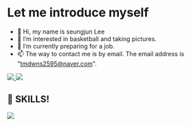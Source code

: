# Let me introduce myself
- 👋 Hi, my name is seungjun Lee
- 👀 I’m interested in basketball and taking pictures.
- 🌱 I’m currently preparing for a job.
- 📫 The way to contact me is by email. The email address is "tmdwns2595@naver.com".

<a href="https://www.instagram.com/ls__junjun/">
  <img src="https://img.shields.io/badge/Instagram-E4405F?style=flat-square&logo=Instagram&logoColor=white"/>
</a>

<a href="mailto:tmdwns2595@gmail.com">
  <img src="https://img.shields.io/badge/Gmail-EA4335?style=flat-square&logo=Gmail&logoColor=white"/>
</a>

## :muscle: SKILLS!
<img src="https://img.shields.io/badge/Android-3DDC84?style=flat-square&logo=Android&logoColor=white"/>
